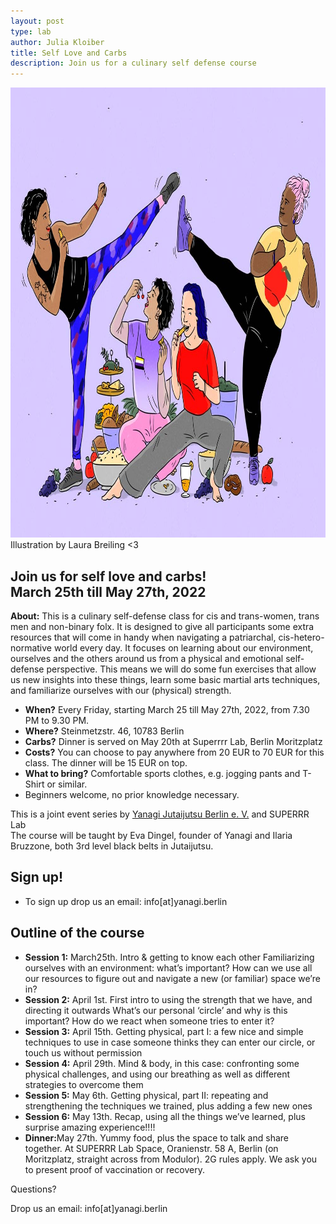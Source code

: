 ```yaml
---
layout: post
type: lab
author: Julia Kloiber
title: Self Love and Carbs
description: Join us for a culinary self defense course
---
```

<img src="/assets/img/blog/selfdefense.jpg" alt="Illustration of people practicing self defense and eating carbs" width="1000" height="720">
Illustration by Laura Breiling <3

<p><h2> Join us for self love and carbs! <br>March 25th till May 27th, 2022</h2></p>
<p><b>About:</b> This is a culinary self-defense class for cis and trans-women, trans men and non-binary folx. It is designed to give all participants some extra resources that will come in handy when navigating a patriarchal, cis-hetero-normative world every day. It focuses on learning about our environment, ourselves and the others around us from a physical and emotional self-defense perspective. This means we will do some fun exercises that allow us new insights into these things, learn some basic martial arts techniques, and familiarize ourselves with our (physical) strength.</p>

<ul>
  <li><b>When?</b> Every Friday, starting March 25 till May 27th, 2022, from 7.30 PM to 9.30 PM.</li>
  <li><b>Where?</b> Steinmetzstr. 46, 10783 Berlin</li>
  <li><b>Carbs?</b> Dinner is served on May 20th at Superrrr Lab, Berlin Moritzplatz</li>
  <li><b>Costs?</b> You can choose to pay anywhere from 20 EUR to 70 EUR for this class. The dinner will be 15 EUR on top.</li>
  <li><b>What to bring?</b> Comfortable sports clothes, e.g. jogging pants and T-Shirt or similar.</li>
  <li>Beginners welcome, no prior knowledge necessary.</li>
</ul>


<p>This is a joint event series by <a href="https://yanagi.berlin">Yanagi Jutaijutsu Berlin e. V.</a> and SUPERRR Lab<br>
The course will be taught by Eva Dingel, founder of Yanagi and Ilaria Bruzzone, both 3rd level black belts in Jutaijutsu.</p>
<p><h2>Sign up!</h2></p><ul><li><p>To sign up drop us an email: info[at]yanagi.berlin</p></li></ul>


<p><h2>Outline of the course</h2></p>
<ul>
<li><b>Session 1:</b> March25th. Intro & getting to know each other
Familiarizing ourselves with an environment: what’s important? How can we use all our resources to figure out and navigate a new (or familiar) space we’re in?</li>
<li><b>Session 2:</b> April 1st. First intro to using the strength that we have, and directing it outwards
What’s our personal ‘circle’ and why is this important? How do we react when someone tries to enter it?</li>
<li><b>Session 3:</b> April 15th. Getting physical, part I: a few nice and simple techniques to use in case someone thinks they can enter our circle, or touch us without permission</li>
<li><b>Session 4:</b> April 29th. Mind & body, in this case: confronting some physical challenges, and using our breathing as well as different strategies to overcome them</li>
<li><b>Session 5:</b> May 6th. Getting physical, part II: repeating and strengthening the techniques we trained, plus adding a few new ones</li>
<li><b>Session 6:</b> May 13th. Recap, using all the things we’ve learned, plus surprise amazing experience!!!!</li>
<li><b>Dinner:</b>May 27th. Yummy food, plus the space to talk and share together. At SUPERRR Lab Space, Oranienstr. 58 A, Berlin (on Moritzplatz, straight across from Modulor). 2G rules apply. We ask you to present proof of vaccination or recovery.</li>
 </ul>
 
 <p>Questions?</p> Drop us an email: info[at]yanagi.berlin

 
